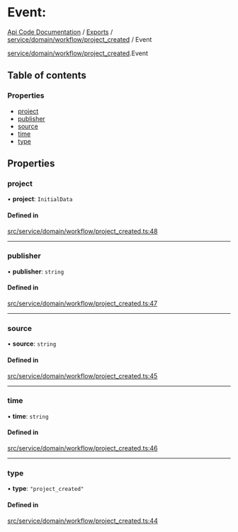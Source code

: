 # Event: 
 
[Api Code Documentation](../README.md) / [Exports](../modules.md) / [service/domain/workflow/project\_created](../modules/service_domain_workflow_project_created.md) / Event

[service/domain/workflow/project_created](../modules/service_domain_workflow_project_created.md).Event

## Table of contents

### Properties

- [project](service_domain_workflow_project_created.Event.md#project)
- [publisher](service_domain_workflow_project_created.Event.md#publisher)
- [source](service_domain_workflow_project_created.Event.md#source)
- [time](service_domain_workflow_project_created.Event.md#time)
- [type](service_domain_workflow_project_created.Event.md#type)

## Properties

### project

• **project**: `InitialData`

#### Defined in

[src/service/domain/workflow/project_created.ts:48](https://github.com/openkfw/TruBudget/blob/b9aaff0/api/src/service/domain/workflow/project_created.ts#L48)

___

### publisher

• **publisher**: `string`

#### Defined in

[src/service/domain/workflow/project_created.ts:47](https://github.com/openkfw/TruBudget/blob/b9aaff0/api/src/service/domain/workflow/project_created.ts#L47)

___

### source

• **source**: `string`

#### Defined in

[src/service/domain/workflow/project_created.ts:45](https://github.com/openkfw/TruBudget/blob/b9aaff0/api/src/service/domain/workflow/project_created.ts#L45)

___

### time

• **time**: `string`

#### Defined in

[src/service/domain/workflow/project_created.ts:46](https://github.com/openkfw/TruBudget/blob/b9aaff0/api/src/service/domain/workflow/project_created.ts#L46)

___

### type

• **type**: ``"project_created"``

#### Defined in

[src/service/domain/workflow/project_created.ts:44](https://github.com/openkfw/TruBudget/blob/b9aaff0/api/src/service/domain/workflow/project_created.ts#L44)
